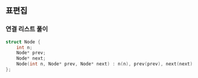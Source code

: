 ## 표편집

### 연결 리스트 풀이
```c++
struct Node {
    int n;
    Node* prev;
    Node* next;
    Node(int n, Node* prev, Node* next) : n(n), prev(prev), next(next) {}
};
```
